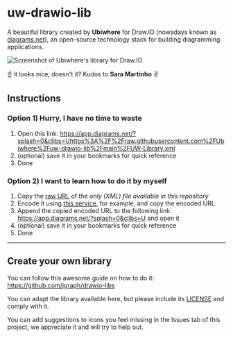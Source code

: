 # uw-drawio-lib
A beautiful library created by **Ubiwhere** for Draw.IO (nowadays known as [diagrams.net](app.diagrams.net)), an open-source technology stack for building diagramming applications. 

![Screenshot of Ubiwhere's library for Draw.IO](https://uc85e0b5ac4196674fbb547360b1.previews.dropboxusercontent.com/p/thumb/ABFAlplnI1qGR4cJpab3dmdIt7j39l6YqWnA35zaj6sd1IQPTCixJ9gil1l92w_1Ah6ibX_Kv0zoqyVcoxomumrp6Sq0-V8BpopPD3bs1N-xMu1sq7OMKu4p2Lg9tfUlqfydtdqdp5ZfZ3JQjeGRjIwKpp5FLGHVSC6inZ8k0DcG3CzKhPi_9O3E_QxpZ9lUkZB6e0MM_n9QeQPY0qLpQ8mSe4g-TUmKJ83kqqTyRU3qrK7Xy4MgBWPvQzRRr3velft0aTPLWHxlg0c_BFUu7fzhPlquV2NFte9JIfiYJtY9Do78p_Ufma7GhPKgN9ROlsBEy1xlCiMv1uxf-2XB7p0IVgwiaN_jmV7JiF_Ku18BjbAaMOf7SP8awBX1SJ8nfSFt4o_YT-4nCNpcgNwH7ZRrD08NiN2Ydxjc6pL5N-SYow/p.png?fv_content=true&size_mode=5)

☝️   it looks nice, doesn't it? Kudos to **Sara Martinho** :v:

## Instructions

### Option 1) Hurry, I have no time to waste

1. Open this link: https://app.diagrams.net/?splash=0&clibs=Uhttps%3A%2F%2Fraw.githubusercontent.com%2FUbiwhere%2Fuw-drawio-lib%2Fmain%2FUW-Library.xml
2. (optional) save it in your bookmarks for quick reference
3. Done

### Option 2) I want to learn how to do it by myself

1. Copy the [raw URL](https://raw.githubusercontent.com/Ubiwhere/uw-drawio-lib/main/UW-Library.xml) of the _only (XML) file available in this repository_
2. Encode it using [this service](https%3A%2F%2Fraw.githubusercontent.com%2FUbiwhere%2Fuw-drawio-lib%2Fmain%2FUW-Library.xml), for example, and copy the encoded URL
3. Append the copied encoded URL to the following link: https://app.diagrams.net/?splash=0&clibs=U and open it
4. (optional) save it in your bookmarks for quick reference
5. Done

--- 

## Create your own library

You can follow this awesome guide on how to do it: https://github.com/jgraph/drawio-libs

You can adapt the library available here, but please include its [LICENSE](https://github.com/Ubiwhere/uw-drawio-lib/blob/main/LICENSE) and comply with it.

You can add suggestions to icons you feel missing in the Issues tab of this project, we appreciate it and will try to help out.
